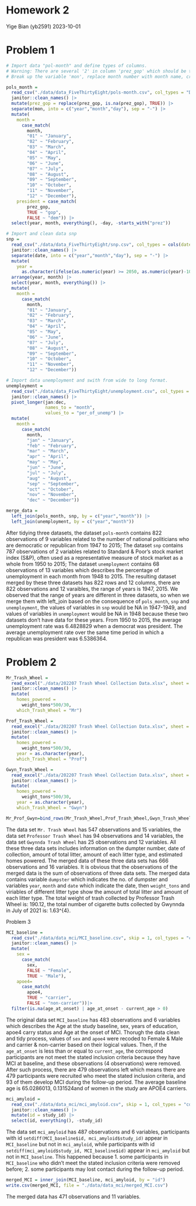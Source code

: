 Homework 2
================
Yige Bian (yb2591)
2023-10-01

# Problem 1

``` r
# Import data "pol-month" and define types of columns. 
# Warning: There are several '2' in column 'prez_gop' which should be treated the same as '1'.  
# Break up the variable 'mon', replace month number with month name, create 'president' variable, remove 'prez_dem' and 'prez_gop' and 'day'

pols_month = 
  read_csv("./data/data_FiveThirtyEight/pols-month.csv", col_types = "Dliiiliii") |>
  janitor::clean_names() |>
  mutate(prez_gop = replace(prez_gop, is.na(prez_gop), TRUE)) |>
  separate(mon, into = c("year","month","day"), sep = "-") |>
  mutate(
    month = 
      case_match(
        month,
        "01" ~ "January",
        "02" ~ "February",
        "03" ~ "March",
        "04" ~ "April",
        "05" ~ "May",
        "06" ~ "June",
        "07" ~ "July",
        "08" ~ "August",
        "09" ~ "September",
        "10" ~ "October",
        "11" ~ "November",
        "12" ~ "December"),
    president = case_match(
        prez_gop,
        TRUE ~ "gop",
        FALSE ~ "dem")) |>
  select(year, month, everything(), -day, -starts_with("prez")) 
```

``` r
# Import and clean data snp 
snp = 
  read_csv("./data/data_FiveThirtyEight/snp.csv", col_types = cols(date = col_date("%m/%d/%y"))) |>
  janitor::clean_names() |>
  separate(date, into = c("year","month","day"), sep = "-") |>
  mutate(
    year = 
      as.character(ifelse(as.numeric(year) >= 2050, as.numeric(year)-100, as.numeric(year)))) |>
  arrange(year, month) |>
  select(year, month, everything()) |>
  mutate(
    month = 
      case_match(
        month,
        "01" ~ "January",
        "02" ~ "February",
        "03" ~ "March",
        "04" ~ "April",
        "05" ~ "May",
        "06" ~ "June",
        "07" ~ "July",
        "08" ~ "August",
        "09" ~ "September",
        "10" ~ "October",
        "11" ~ "November",
        "12" ~ "December"))
```

``` r
# Import data unemployment and swith from wide to long format. 
unemployment =
  read_csv("./data/data_FiveThirtyEight/unemployment.csv", col_types = "cd") |>
  janitor::clean_names() |>
  pivot_longer(jan:dec,
               names_to = "month",
               values_to = "per_of_unemp") |>
  mutate(
    month = 
      case_match(
        month,
        "jan" ~ "January",
        "feb" ~ "February",
        "mar" ~ "March",
        "apr" ~ "April",
        "may" ~ "May",
        "jun" ~ "June",
        "jul" ~ "July",
        "aug" ~ "August",
        "sep" ~ "September",
        "oct" ~ "October",
        "nov" ~ "November",
        "dec" ~ "December"))
```

``` r
merge_data = 
  left_join(pols_month, snp, by = c("year","month")) |>
  left_join(unemployment, by = c("year","month"))
```

After tidying three datasets, the dataset `pols-month` contains 822
observations of 9 variables related to the number of national
politicians who are democratic or republican from 1947 to 2015; The
dataset `snp` contains 787 observations of 2 variables related to
Standard & Poor’s stock market index (S&P), often used as a
representative measure of stock market as a whole from 1950 to 2015; The
dataset `unemployment` contains 68 observations of 13 variables which
describes the percentage of unemployment in each month from 1948 to
2015. The resulting dataset merged by these three datasets has 822 rows
and 12 columns, there are 822 observations and 12 varaibles, the range
of years is 1947, 2015. We observed that the range of years are
different in three datasets, so when we merge them with left_join based
on the consequence of `pols_month`, `snp` and `unemployment`, the values
of variables in `snp` would be NA in 1947-1949, and values of variables
in `unemployment` would be NA in 1948 because these two datasets don’t
have data for these years. From 1950 to 2015, the average unemployment
rate was 6.4828829 when a democrat was president. The average
unemployment rate over the same time period in which a republican was
president was 6.5386364.

# Problem 2

``` r
Mr_Trash_Wheel = 
  read_excel("./data/202207 Trash Wheel Collection Data.xlsx", sheet = "Mr. Trash Wheel", range = "A2:N549") |>
  janitor::clean_names() |>
  mutate(
    homes_powered = 
      weight_tons*500/30,
    which_Trash_Wheel = "Mr")

Prof_Trash_Wheel = 
  read_excel("./data/202207 Trash Wheel Collection Data.xlsx", sheet = "Professor Trash Wheel", range = "A2:M96") |>
  janitor::clean_names() |>
  mutate(
    homes_powered = 
      weight_tons*500/30,
    year = as.character(year),
    which_Trash_Wheel = "Prof")

Gwyn_Trash_Wheel = 
  read_excel("./data/202207 Trash Wheel Collection Data.xlsx", sheet = "Gwynnda Trash Wheel", range="A2:K27") |>
  janitor::clean_names() |>
  mutate(
    homes_powered = 
      weight_tons*500/30,
    year = as.character(year),
    which_Trash_Wheel = "Gwyn")

Mr_Prof_Gwyn=bind_rows(Mr_Trash_Wheel,Prof_Trash_Wheel,Gwyn_Trash_Wheel)
```

The data set `Mr. Trash Wheel` has 547 observations and 15 variables,
the data set `Professor Trash Wheel` has 94 observations and 14
variables, the data set `Gwynnda Trash Wheel` has 25 observations and 12
variables. All these three data sets includes information on the dumpter
number, date of collection, amount of total litter, amount of each
litter type, and estimated homes powered. The merged data of these three
data sets has 666 observations and 16 variables. It is obvious that the
observations of the merged data is the sum of observations of three data
sets. The merged data contains variable `dumpster` which indicates the
no. of dumpster and variables `year`, `month` and `date` which indicate
the date, then `weight_tons` and viriables of different litter type show
the amount of total litter and amount of each litter type. The total
weight of trash collected by Professor Trash Wheel is: 190.12, the total
number of cigarette butts collected by Gwynnda in July of 2021 is:
1.63^{4}.

Problem 3

``` r
MCI_baseline = 
  read_csv("./data/data_mci/MCI_baseline.csv", skip = 1, col_types = "cdlild") |>
  janitor::clean_names() |>
  mutate(
    sex = 
      case_match(
        sex,
        FALSE ~ "Female",
        TRUE ~ "Male"),
    apoe4=
      case_match(
        apoe4,
        TRUE ~ "carrier",
        FALSE ~ "non-carrier"))|>
  filter(is.na(age_at_onset) | age_at_onset - current_age > 0)
```

The original data set `MCI_baseline` has 483 observations and 6
variables which describes the Age at the study baseline, sex, years of
education, apoe4 carry status and Age at the onset of MCI. Thorugh the
data clean and tidy process, values of `sex` and `apoe4` were recoded to
Female & Male and carrier & non-carrier based on their logical values.
Then, if the `age_at_onset` is less than or equal to `current_age`, the
correspond participants are not meet the stated inclusion criteria
because they have MCI at baseline, and these observations (4
observations) were removed. After such process, there are 479
observations left which means there are 479 participants were recruited
who meet the stated inclusion criteria, and 93 of them develop MCI
during the follow-up period. The average baseline age is 65.0286013,
0.131524and of women in the study are APOE4 carriers.

``` r
mci_amyloid = 
  read_csv("./data/data_mci/mci_amyloid.csv", skip = 1, col_types = "cddddd") |>
  janitor::clean_names() |>
  mutate(id = study_id) |>
  select(id, everything(), -study_id)
```

The data set `mci_amyloid` has 487 observations and 6 variables,
participants with id `setdiff(MCI_baseline$id, mci_amyloid$study_id)`
appear in `MCI_baseline` but not in `mci_amyloid`, while participants
with id `setdiff(mci_amyloid$study_id, MCI_baseline$id)` appear in
`mci_amyloid` but not in `MCI_baseline`. This happened because 1. some
participants in `MCI_baseline` who didn’t meet the stated inclusion
criteria were removed before; 2. some participants may lost contact
during the follow-up period.

``` r
merged_MCI = inner_join(MCI_baseline, mci_amyloid, by = "id")
write.csv(merged_MCI, file = "./data/data_mci/merged_MCI.csv")
```

The merged data has 471 observations and 11 variables.
